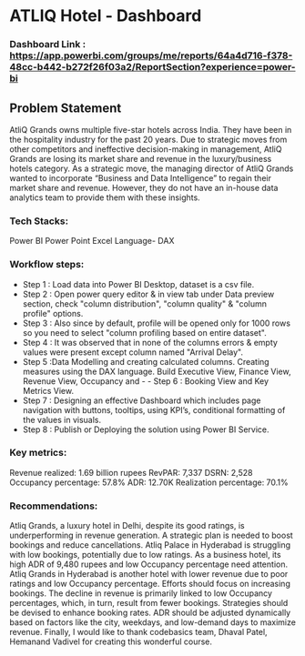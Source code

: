 # ATLIQ Hotel - Dashboard

### Dashboard Link : https://app.powerbi.com/groups/me/reports/64a4d716-f378-48cc-b442-b272f26f03a2/ReportSection?experience=power-bi

## Problem Statement

AtliQ Grands owns multiple five-star hotels across India. They have been in the hospitality industry for the past 20 years. Due to strategic moves from other competitors and ineffective decision-making in management, AtliQ Grands are losing its market share and revenue in the luxury/business hotels category. As a strategic move, the managing director of AtliQ Grands wanted to incorporate “Business and Data Intelligence” to regain their market share and revenue. However, they do not have an in-house data analytics team to provide them with these insights.

### Tech Stacks:

Power BI
Power Point
Excel
Language-  DAX

### Workflow steps:


- Step 1 : Load data into Power BI Desktop, dataset is a csv file.
- Step 2 : Open power query editor & in view tab under Data preview section, check "column distribution", "column quality" & "column profile" options.
- Step 3 : Also since by default, profile will be opened only for 1000 rows so you need to select "column profiling based on entire dataset".
- Step 4 : It was observed that in none of the columns errors & empty values were present except column named "Arrival Delay".
- Step 5 :Data Modelling and creating calculated columns.
Creating measures using the DAX language.
Build Executive View, Finance View, Revenue View, Occupancy and - - Step 6 : Booking View and Key Metrics View.
- Step 7 : Designing an effective Dashboard which includes page navigation with buttons, tooltips, using KPI’s, conditional formatting of the values in visuals.
- Step 8 : Publish or Deploying the solution using Power BI Service.

### Key metrics:

Revenue realized: 1.69 billion rupees
RevPAR: 7,337
DSRN: 2,528
Occupancy percentage: 57.8%
ADR: 12.70K
Realization percentage: 70.1%

### Recommendations:

Atliq Grands, a luxury hotel in Delhi, despite its good ratings, is underperforming in revenue generation. A strategic plan is needed to boost bookings and reduce cancellations.
Atliq Palace in Hyderabad is struggling with low bookings, potentially due to low ratings. As a business hotel, its high ADR of 9,480 rupees and low Occupancy percentage need attention.
Atliq Grands in Hyderabad is another hotel with lower revenue due to poor ratings and low Occupancy percentage. Efforts should focus on increasing bookings.
The decline in revenue is primarily linked to low Occupancy percentages, which, in turn, result from fewer bookings. Strategies should be devised to enhance booking rates.
ADR should be adjusted dynamically based on factors like the city, weekdays, and low-demand days to maximize revenue.
Finally, I would like to thank codebasics team, Dhaval Patel, Hemanand Vadivel for creating this wonderful course.


